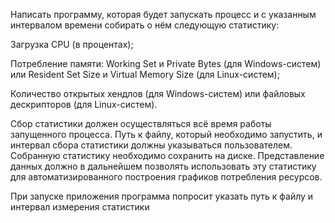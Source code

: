 Написать программу, которая будет запускать процесс и с указанным интервалом времени собирать о нём следующую статистику:

Загрузка CPU (в процентах);

Потребление памяти: Working Set и Private Bytes (для Windows-систем) или Resident Set Size и Virtual Memory Size (для Linux-систем);

Количество открытых хендлов (для Windows-систем) или файловых дескрипторов (для Linux-систем).

Сбор статистики должен осуществляться всё время работы запущенного процесса. Путь к файлу, который необходимо запустить, и интервал сбора статистики должны указываться пользователем. Собранную статистику необходимо сохранить на диске. Представление данных должно в дальнейшем позволять использовать эту статистику для автоматизированного построения графиков потребления ресурсов.


При запуске приложения программа попросит указать путь к файлу и интервал измерения статистики